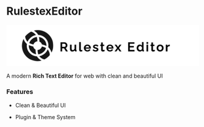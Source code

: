 # RulestexEditor

![Rulestex Editor Logo](logo.png)

A modern **Rich Text Editor** for web with clean and beautiful UI

### Features 
- Clean & Beautiful UI

- Plugin & Theme System

